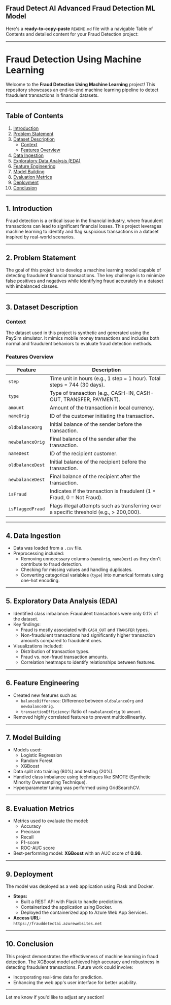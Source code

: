 ## Fraud Detect AI Advanced Fraud Detection ML Model

Here's a **ready-to-copy-paste** `README.md` file with a navigable Table of Contents and detailed content for your Fraud Detection project:

---

# Fraud Detection Using Machine Learning  

Welcome to the **Fraud Detection Using Machine Learning** project! This repository showcases an end-to-end machine learning pipeline to detect fraudulent transactions in financial datasets.  

---

## Table of Contents  

1. [Introduction](#Introduction)  
2. [Problem Statement](#problem-statement)  
3. [Dataset Description](#dataset-description)  
   - [Context](#context)  
   - [Features Overview](#features-overview)  
4. [Data Ingestion](#data-ingestion)  
5. [Exploratory Data Analysis (EDA)](#exploratory-data-analysis-eda)  
6. [Feature Engineering](#feature-engineering)  
7. [Model Building](#model-building)  
8. [Evaluation Metrics](#evaluation-metrics)  
9. [Deployment](#deployment)  
10. [Conclusion](#conclusion)  

---

## 1. Introduction  

Fraud detection is a critical issue in the financial industry, where fraudulent transactions can lead to significant financial losses. This project leverages machine learning to identify and flag suspicious transactions in a dataset inspired by real-world scenarios.  

---

## 2. Problem Statement  

The goal of this project is to develop a machine learning model capable of detecting fraudulent financial transactions. The key challenge is to minimize false positives and negatives while identifying fraud accurately in a dataset with imbalanced classes.  

---

## 3. Dataset Description  

### Context  
The dataset used in this project is synthetic and generated using the PaySim simulator. It mimics mobile money transactions and includes both normal and fraudulent behaviors to evaluate fraud detection methods.  

### Features Overview  

| **Feature**        | **Description**                                                                                         |  
|---------------------|-------------------------------------------------------------------------------------------------------|  
| `step`             | Time unit in hours (e.g., 1 step = 1 hour). Total steps = 744 (30 days).                              |  
| `type`             | Type of transaction (e.g., CASH-IN, CASH-OUT, TRANSFER, PAYMENT).                                     |  
| `amount`           | Amount of the transaction in local currency.                                                          |  
| `nameOrig`         | ID of the customer initiating the transaction.                                                        |  
| `oldbalanceOrg`    | Initial balance of the sender before the transaction.                                                 |  
| `newbalanceOrig`   | Final balance of the sender after the transaction.                                                    |  
| `nameDest`         | ID of the recipient customer.                                                                         |  
| `oldbalanceDest`   | Initial balance of the recipient before the transaction.                                              |  
| `newbalanceDest`   | Final balance of the recipient after the transaction.                                                 |  
| `isFraud`          | Indicates if the transaction is fraudulent (1 = Fraud, 0 = Not Fraud).                               |  
| `isFlaggedFraud`   | Flags illegal attempts such as transferring over a specific threshold (e.g., > 200,000).              |  

---

## 4. Data Ingestion  

- Data was loaded from a `.csv` file.  
- Preprocessing included:  
  - Removing unnecessary columns (`nameOrig`, `nameDest`) as they don't contribute to fraud detection.  
  - Checking for missing values and handling duplicates.  
  - Converting categorical variables (`type`) into numerical formats using one-hot encoding.  

---

## 5. Exploratory Data Analysis (EDA)  

- Identified class imbalance: Fraudulent transactions were only 0.1% of the dataset.  
- Key findings:  
  - Fraud is mostly associated with `CASH_OUT` and `TRANSFER` types.  
  - Non-fraudulent transactions had significantly higher transaction amounts compared to fraudulent ones.  
- Visualizations included:  
  - Distribution of transaction types.  
  - Fraud vs. non-fraud transaction amounts.  
  - Correlation heatmaps to identify relationships between features.  

---

## 6. Feature Engineering  

- Created new features such as:  
  - `balanceDifference`: Difference between `oldbalanceOrg` and `newbalanceOrig`.  
  - `transactionEfficiency`: Ratio of `newbalanceOrig` to `amount`.  
- Removed highly correlated features to prevent multicollinearity.  

---

## 7. Model Building  

- Models used:  
  - Logistic Regression  
  - Random Forest  
  - XGBoost  
- Data split into training (80%) and testing (20%).  
- Handled class imbalance using techniques like SMOTE (Synthetic Minority Oversampling Technique).  
- Hyperparameter tuning was performed using GridSearchCV.  

---

## 8. Evaluation Metrics  

- Metrics used to evaluate the model:  
  - Accuracy  
  - Precision  
  - Recall  
  - F1-score  
  - ROC-AUC score  
- Best-performing model: **XGBoost** with an AUC score of **0.98**.  

---

## 9. Deployment  

The model was deployed as a web application using Flask and Docker.  
- **Steps:**  
  - Built a REST API with Flask to handle predictions.  
  - Containerized the application using Docker.  
  - Deployed the containerized app to Azure Web App Services.  
- **Access URL:**  
  `https://frauddetectai.azurewebsites.net`  

---

## 10. Conclusion  

This project demonstrates the effectiveness of machine learning in fraud detection. The XGBoost model achieved high accuracy and robustness in detecting fraudulent transactions. Future work could involve:  
- Incorporating real-time data for prediction.  
- Enhancing the web app's user interface for better usability.  

---

Let me know if you'd like to adjust any section!
